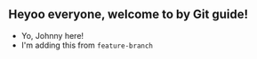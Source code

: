 ## Heyoo everyone, welcome to by Git guide!

- Yo, Johnny here!
- I'm adding this from `feature-branch`
